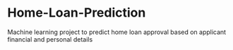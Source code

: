 # Home-Loan-Prediction
Machine learning project to predict home loan approval based on applicant financial and personal details
